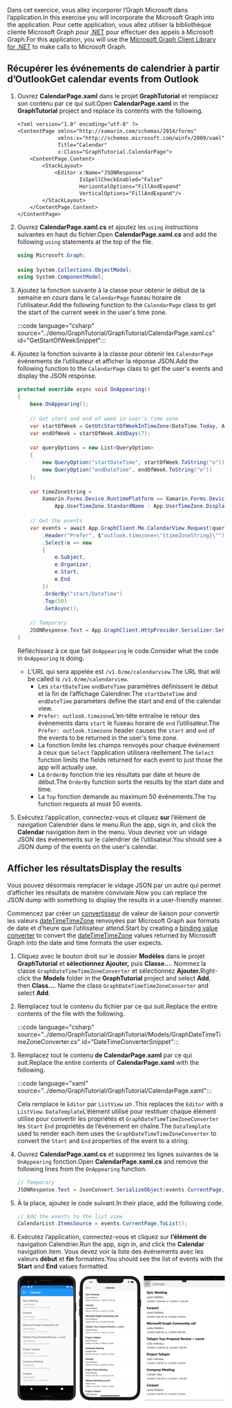 <!-- markdownlint-disable MD002 MD041 -->

<span data-ttu-id="fa0f6-101">Dans cet exercice, vous allez incorporer l’Graph Microsoft dans l’application.</span><span class="sxs-lookup"><span data-stu-id="fa0f6-101">In this exercise you will incorporate the Microsoft Graph into the application.</span></span> <span data-ttu-id="fa0f6-102">Pour cette application, vous allez utiliser la bibliothèque cliente Microsoft Graph pour [.NET](https://github.com/microsoftgraph/msgraph-sdk-dotnet) pour effectuer des appels à Microsoft Graph.</span><span class="sxs-lookup"><span data-stu-id="fa0f6-102">For this application, you will use the [Microsoft Graph Client Library for .NET](https://github.com/microsoftgraph/msgraph-sdk-dotnet) to make calls to Microsoft Graph.</span></span>

## <a name="get-calendar-events-from-outlook"></a><span data-ttu-id="fa0f6-103">Récupérer les événements de calendrier à partir d’Outlook</span><span class="sxs-lookup"><span data-stu-id="fa0f6-103">Get calendar events from Outlook</span></span>

1. <span data-ttu-id="fa0f6-104">Ouvrez **CalendarPage.xaml** dans le projet **GraphTutorial** et remplacez son contenu par ce qui suit.</span><span class="sxs-lookup"><span data-stu-id="fa0f6-104">Open **CalendarPage.xaml** in the **GraphTutorial** project and replace its contents with the following.</span></span>

    ```xaml
    <?xml version="1.0" encoding="utf-8" ?>
    <ContentPage xmlns="http://xamarin.com/schemas/2014/forms"
                 xmlns:x="http://schemas.microsoft.com/winfx/2009/xaml"
                 Title="Calendar"
                 x:Class="GraphTutorial.CalendarPage">
        <ContentPage.Content>
            <StackLayout>
                <Editor x:Name="JSONResponse"
                        IsSpellCheckEnabled="False"
                        HorizontalOptions="FillAndExpand"
                        VerticalOptions="FillAndExpand"/>
            </StackLayout>
        </ContentPage.Content>
    </ContentPage>
    ```

1. <span data-ttu-id="fa0f6-105">Ouvrez **CalendarPage.xaml.cs** et ajoutez les `using` instructions suivantes en haut du fichier.</span><span class="sxs-lookup"><span data-stu-id="fa0f6-105">Open **CalendarPage.xaml.cs** and add the following `using` statements at the top of the file.</span></span>

    ```csharp
    using Microsoft.Graph;

    using System.Collections.ObjectModel;
    using System.ComponentModel;
    ```

1. <span data-ttu-id="fa0f6-106">Ajoutez la fonction suivante à la classe pour obtenir le début de la semaine en cours dans le `CalendarPage` fuseau horaire de l’utilisateur.</span><span class="sxs-lookup"><span data-stu-id="fa0f6-106">Add the following function to the `CalendarPage` class to get the start of the current week in the user's time zone.</span></span>

    :::code language="csharp" source="../demo/GraphTutorial/GraphTutorial/CalendarPage.xaml.cs" id="GetStartOfWeekSnippet":::

1. <span data-ttu-id="fa0f6-107">Ajoutez la fonction suivante à la classe pour obtenir les `CalendarPage` événements de l’utilisateur et afficher la réponse JSON.</span><span class="sxs-lookup"><span data-stu-id="fa0f6-107">Add the following function to the `CalendarPage` class to get the user's events and display the JSON response.</span></span>

    ```csharp
    protected override async void OnAppearing()
    {
        base.OnAppearing();

        // Get start and end of week in user's time zone
        var startOfWeek = GetUtcStartOfWeekInTimeZone(DateTime.Today, App.UserTimeZone);
        var endOfWeek = startOfWeek.AddDays(7);

        var queryOptions = new List<QueryOption>
        {
            new QueryOption("startDateTime", startOfWeek.ToString("o")),
            new QueryOption("endDateTime", endOfWeek.ToString("o"))
        };

        var timeZoneString =
            Xamarin.Forms.Device.RuntimePlatform == Xamarin.Forms.Device.UWP ?
                App.UserTimeZone.StandardName : App.UserTimeZone.DisplayName;

        // Get the events
        var events = await App.GraphClient.Me.CalendarView.Request(queryOptions)
            .Header("Prefer", $"outlook.timezone=\"{timeZoneString}\"")
            .Select(e => new
            {
                e.Subject,
                e.Organizer,
                e.Start,
                e.End
            })
            .OrderBy("start/DateTime")
            .Top(50)
            .GetAsync();

        // Temporary
        JSONResponse.Text = App.GraphClient.HttpProvider.Serializer.SerializeObject(events.CurrentPage);
    }
    ```

    <span data-ttu-id="fa0f6-108">Réfléchissez à ce que fait `OnAppearing` le code.</span><span class="sxs-lookup"><span data-stu-id="fa0f6-108">Consider what the code in `OnAppearing` is doing.</span></span>

    - <span data-ttu-id="fa0f6-109">L’URL qui sera appelée est `/v1.0/me/calendarview`.</span><span class="sxs-lookup"><span data-stu-id="fa0f6-109">The URL that will be called is `/v1.0/me/calendarview`.</span></span>
        - <span data-ttu-id="fa0f6-110">Les `startDateTime` `endDateTime` paramètres définissent le début et la fin de l’affichage Calendrier.</span><span class="sxs-lookup"><span data-stu-id="fa0f6-110">The `startDateTime` and `endDateTime` parameters define the start and end of the calendar view.</span></span>
        - <span data-ttu-id="fa0f6-111">`Prefer: outlook.timezone`L’en-tête entraîne le retour des événements dans `start` le fuseau horaire de `end` l’utilisateur.</span><span class="sxs-lookup"><span data-stu-id="fa0f6-111">The `Prefer: outlook.timezone` header causes the `start` and `end` of the events to be returned in the user's time zone.</span></span>
        - <span data-ttu-id="fa0f6-112">La fonction limite les champs renvoyés pour chaque événement à ceux que `Select` l’application utilisera réellement.</span><span class="sxs-lookup"><span data-stu-id="fa0f6-112">The `Select` function limits the fields returned for each event to just those the app will actually use.</span></span>
        - <span data-ttu-id="fa0f6-113">La `OrderBy` fonction trie les résultats par date et heure de début.</span><span class="sxs-lookup"><span data-stu-id="fa0f6-113">The `OrderBy` function sorts the results by the start date and time.</span></span>
        - <span data-ttu-id="fa0f6-114">La `Top` fonction demande au maximum 50 événements.</span><span class="sxs-lookup"><span data-stu-id="fa0f6-114">The `Top` function requests at most 50 events.</span></span>

1. <span data-ttu-id="fa0f6-115">Exécutez l’application, connectez-vous et cliquez **sur** l’élément de navigation Calendrier dans le menu.</span><span class="sxs-lookup"><span data-stu-id="fa0f6-115">Run the app, sign in, and click the **Calendar** navigation item in the menu.</span></span> <span data-ttu-id="fa0f6-116">Vous devriez voir un vidage JSON des événements sur le calendrier de l’utilisateur.</span><span class="sxs-lookup"><span data-stu-id="fa0f6-116">You should see a JSON dump of the events on the user's calendar.</span></span>

## <a name="display-the-results"></a><span data-ttu-id="fa0f6-117">Afficher les résultats</span><span class="sxs-lookup"><span data-stu-id="fa0f6-117">Display the results</span></span>

<span data-ttu-id="fa0f6-118">Vous pouvez désormais remplacer le vidage JSON par un autre qui permet d’afficher les résultats de manière conviviale.</span><span class="sxs-lookup"><span data-stu-id="fa0f6-118">Now you can replace the JSON dump with something to display the results in a user-friendly manner.</span></span>

<span data-ttu-id="fa0f6-119">Commencez par créer un [convertisseur](/xamarin/xamarin-forms/xaml/xaml-basics/data-binding-basics#binding-value-converters) de valeur de liaison pour convertir les valeurs [dateTimeTimeZone](/graph/api/resources/datetimetimezone?view=graph-rest-1.0) renvoyées par Microsoft Graph aux formats de date et d’heure que l’utilisateur attend.</span><span class="sxs-lookup"><span data-stu-id="fa0f6-119">Start by creating a [binding value converter](/xamarin/xamarin-forms/xaml/xaml-basics/data-binding-basics#binding-value-converters) to convert the [dateTimeTimeZone](/graph/api/resources/datetimetimezone?view=graph-rest-1.0) values returned by Microsoft Graph into the date and time formats the user expects.</span></span>

1. <span data-ttu-id="fa0f6-120">Cliquez avec le bouton droit sur le dossier **Modèles** dans le projet **GraphTutorial** et **sélectionnez Ajouter,** puis **Classe...**. Nommez la classe `GraphDateTimeTimeZoneConverter` et sélectionnez **Ajouter.**</span><span class="sxs-lookup"><span data-stu-id="fa0f6-120">Right-click the **Models** folder in the **GraphTutorial** project and select **Add**, then **Class...**. Name the class `GraphDateTimeTimeZoneConverter` and select **Add**.</span></span>

1. <span data-ttu-id="fa0f6-121">Remplacez tout le contenu du fichier par ce qui suit.</span><span class="sxs-lookup"><span data-stu-id="fa0f6-121">Replace the entire contents of the file with the following.</span></span>

    :::code language="csharp" source="../demo/GraphTutorial/GraphTutorial/Models/GraphDateTimeTimeZoneConverter.cs" id="DateTimeConverterSnippet":::

1. <span data-ttu-id="fa0f6-122">Remplacez tout le contenu **de CalendarPage.xaml** par ce qui suit.</span><span class="sxs-lookup"><span data-stu-id="fa0f6-122">Replace the entire contents of **CalendarPage.xaml** with the following.</span></span>

    :::code language="xaml" source="../demo/GraphTutorial/GraphTutorial/CalendarPage.xaml":::

    <span data-ttu-id="fa0f6-123">Cela remplace le `Editor` par `ListView` un .</span><span class="sxs-lookup"><span data-stu-id="fa0f6-123">This replaces the `Editor` with a `ListView`.</span></span> <span data-ttu-id="fa0f6-124">`DataTemplate`L’élément utilisé pour restituer chaque élément utilise pour convertir les propriétés et `GraphDateTimeTimeZoneConverter` les `Start` `End` propriétés de l’événement en chaîne.</span><span class="sxs-lookup"><span data-stu-id="fa0f6-124">The `DataTemplate` used to render each item uses the `GraphDateTimeTimeZoneConverter` to convert the `Start` and `End` properties of the event to a string.</span></span>

1. <span data-ttu-id="fa0f6-125">Ouvrez **CalendarPage.xaml.cs** et supprimez les lignes suivantes de la `OnAppearing` fonction.</span><span class="sxs-lookup"><span data-stu-id="fa0f6-125">Open **CalendarPage.xaml.cs** and remove the following lines from the `OnAppearing` function.</span></span>

    ```csharp
    // Temporary
    JSONResponse.Text = JsonConvert.SerializeObject(events.CurrentPage, Formatting.Indented);
    ```

1. <span data-ttu-id="fa0f6-126">À la place, ajoutez le code suivant.</span><span class="sxs-lookup"><span data-stu-id="fa0f6-126">In their place, add the following code.</span></span>

    ```csharp
    // Add the events to the list view
    CalendarList.ItemsSource = events.CurrentPage.ToList();
    ```

1. <span data-ttu-id="fa0f6-127">Exécutez l’application, connectez-vous et cliquez sur **l’élément de** navigation Calendrier.</span><span class="sxs-lookup"><span data-stu-id="fa0f6-127">Run the app, sign in, and click the **Calendar** navigation item.</span></span> <span data-ttu-id="fa0f6-128">Vous devez voir la liste des événements avec les valeurs **début** et **fin** formatées.</span><span class="sxs-lookup"><span data-stu-id="fa0f6-128">You should see the list of events with the **Start** and **End** values formatted.</span></span>

    ![Capture d’écran du tableau des événements](./images/calendar-page.png)
